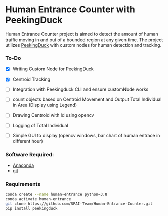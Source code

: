 # Human Entrance Counter with PeekingDuck
Human Entrance Counter project is aimed to detect the amount of human traffic moving in and out of a bounded region at any given time.
The project utilizes [PeekingDuck](https://github.com/aimakerspace/PeekingDuck) with custom nodes for human detection and tracking.

### To-Do
- [x] Writing Custom Node for PeekingDuck
- [x] Centroid Tracking
- [ ] Integration with Peekingduck CLI and ensure customNode works
- [ ] count objects based on Centroid Movement and Output Total Individual in Area (Display using Legend)
- [ ] Drawing Centroid with Id using opencv
- [ ] Logging of Total Individual
- [ ] Simple GUI to display (opencv windows, bar chart of human entrace in different hour)


### Software Required:
- [Anaconda](https://www.anaconda.com/products/individual)
- [git](https://git-scm.com/downloads)

### Requirements
```bash
conda create --name human-entrance python=3.8
conda activate human-entrance
git clone https://github.com/SPAI-Team/Human-Entrance-Counter.git
pip install peekingduck
```